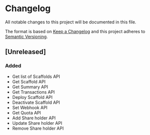 # Changelog
All notable changes to this project will be documented in this file.

The format is based on [Keep a Changelog](http://keepachangelog.com/en/1.0.0/)
and this project adheres to [Semantic Versioning](http://semver.org/spec/v2.0.0.html).

## [Unreleased]
### Added
- Get list of Scaffolds API
- Get Scaffold API
- Get Summary API
- Get Transactions API
- Deploy Scaffold API
- Deactivate Scaffold API
- Set Webhook API
- Get Quota API
- Add Share holder API
- Update Share holder API
- Remove Share holder API
